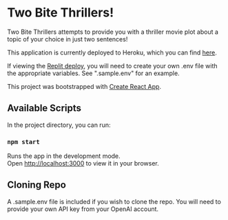 # Two Bite Thrillers!

Two Bite Thrillers attempts to provide you with a thriller movie plot about a topic of your choice in just two sentences!  

This application is currently deployed to Heroku, which you can find [here](two-bite-thrillers.herokuapp.com/).  

If viewing the [Replit deploy](https://replit.com/@BrandonO1/shopify-frontend-application#), you will need to create your own .env file with the appropriate variables. See ".sample.env" for an example.  

This project was bootstrapped with [Create React App](https://github.com/facebook/create-react-app).

## Available Scripts

In the project directory, you can run:

### `npm start`

Runs the app in the development mode.\
Open [http://localhost:3000](http://localhost:3000) to view it in your browser.


## Cloning Repo  

A .sample.env file is included if you wish to clone the repo. You will need to provide your own API key from your OpenAI account.
